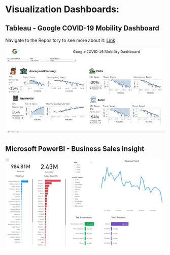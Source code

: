 # Visualization Dashboards:

## Tableau - Google COVID-19 Mobility Dashboard

Navigate to the Repository to see more about it: [Link](https://github.com/Napster8/Data-Science/tree/Napster8/Visualization-Projects/Google-COVID-Mobility-Dashboard-Enhanced)

![COVID-19 Dashboard](https://github.com/Napster8/Data-Science/blob/e8d8829077aa4bd6a2d0b72a6288ff4b20d4dd2d/Visualization-Projects/Google-COVID-Mobility-Dashboard-Enhanced/Google%20COVID%20Mobility%20Dashboard.jpg)

## Microsoft PowerBI - Business Sales Insight

![Sales Insight Image](https://github.com/Napster8/Data-Science/blob/ab9da644795466dd2a9c5f6e60113b488a47bf07/Visualization-Projects/Sales-Insights/sales-insight.jpg)
